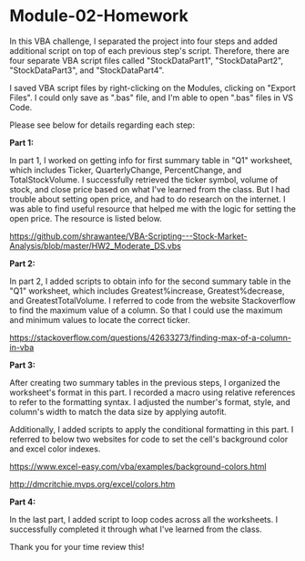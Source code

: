 # Module-02-Homework

In this VBA challenge, I separated the project into four steps and added additional script on top of each previous step's script. Therefore, there are four separate VBA script files called "StockDataPart1", "StockDataPart2", "StockDataPart3", and "StockDataPart4".

I saved VBA script files by right-clicking on the Modules, clicking on "Export Files". I could only save as ".bas" file, and I'm able to open ".bas" files in VS Code.

Please see below for details regarding each step:

**Part 1:**

In part 1, I worked on getting info for first summary table in "Q1" worksheet, which includes Ticker, QuarterlyChange, PercentChange, and TotalStockVolume. I successfully retrieved the ticker symbol, volume of stock, and close price based on what I've learned from the class. But I had trouble about setting open price, and had to do research on the internet. I was able to find useful resource that helped me with the logic for setting the open price. The resource is listed below.

https://github.com/shrawantee/VBA-Scripting---Stock-Market-Analysis/blob/master/HW2_Moderate_DS.vbs

**Part 2:**

In part 2, I added scripts to obtain info for the second summary table in the "Q1" worksheet, which includes Greatest%increase, Greatest%decrease, and GreatestTotalVolume. I referred to code from the website Stackoverflow to find the maximum value of a column. So that I could use the maximum and minimum values to locate the correct ticker.

https://stackoverflow.com/questions/42633273/finding-max-of-a-column-in-vba

**Part 3:**

After creating two summary tables in the previous steps, I organized the worksheet's format in this part. I recorded a macro using relative references to refer to the formatting syntax. I adjusted the number's format, style, and column's width to match the data size by applying autofit.

Additionally, I added scripts to apply the conditional formatting in this part. I referred to below two websites for code to set the cell's background color and excel color indexes.

https://www.excel-easy.com/vba/examples/background-colors.html

http://dmcritchie.mvps.org/excel/colors.htm

**Part 4:**

In the last part, I added script to loop codes across all the worksheets. I successfully completed it through what I've learned from the class.



Thank you for your time review this!